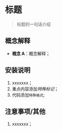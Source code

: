 # 标题

> 标题的一句话介绍

## 概念解释

- **概念 A**：概念解释；

## 安装说明

1. xxxxxxx；
2. 重点内容添加*特殊标记*；
3. 代码添加`特殊格式`;

## 注意事项/其他

1. xxxxxxx；
